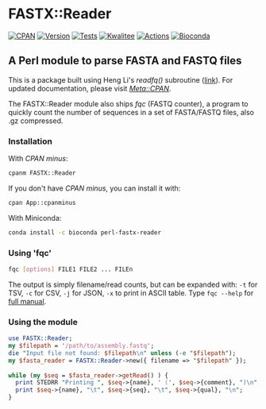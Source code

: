 # FASTX::Reader
[![CPAN](https://img.shields.io/badge/CPAN-FASTX::Reader-1abc9c.svg)](https://metacpan.org/pod/FASTX::Reader)
[![Version](https://img.shields.io/cpan/v/FASTX-Reader.svg)](https://metacpan.org/pod/FASTX::Reader)
[![Tests](https://img.shields.io/badge/Tests-Grid-1abc9c.svg)](https://www.cpantesters.org/distro/F/FASTX-Reader.html) 
[![Kwalitee](https://cpants.cpanauthors.org/release/PROCH/FASTX-Reader-0.05.svg)](https://cpants.cpanauthors.org/release/PROCH/FASTX-Reader-0.60)
[![Actions](https://img.shields.io/github/workflow/status/telatin/FASTQ-Parser/CI)](https://github.com/telatin/FASTQ-Parser/actions)
[![Bioconda](https://img.shields.io/conda/vn/bioconda/perl-fastx-reader)](https://anaconda.org/bioconda/perl-fastx-reader)
## A Perl module to parse FASTA and FASTQ files

This is a package built using Heng Li's _readfq()_ subroutine ([link](https://github.com/lh3/readfq)). For updated documentation, please visit _[Meta::CPAN](https://metacpan.org/pod/FASTX::Reader)_.

The FASTX::Reader module also ships _fqc_ (FASTQ counter), a program to quickly count the number of sequences in a set of FASTA/FASTQ files, also .gz compressed.

### Installation

With _CPAN minus_:
```bash
cpanm FASTX::Reader
```

If you don't have _CPAN minus_, you can install it with:
```bash
cpan App::cpanminus
```

With Miniconda:
```bash
conda install -c bioconda perl-fastx-reader
```

### Using 'fqc'
```bash
fqc [options] FILE1 FILE2 ... FILEn
```

The output is simply filename/read counts, but can be expanded with: `-t` for TSV, `-c` for CSV, `-j` for JSON, `-x` to print in ASCII table.
Type `fqc --help` for [full manual](https://metacpan.org/pod/distribution/FASTX-Reader/bin/fqc).

### Using the module

```perl
use FASTX::Reader;
my $filepath = '/path/to/assembly.fastq';
die "Input file not found: $filepath\n" unless (-e "$filepath");
my $fasta_reader = FASTX::Reader->new({ filename => "$filepath" });
 
while (my $seq = $fasta_reader->getRead() ) {
  print STEDRR "Printing ", $seq->{name}, ' (', $seq->{comment}, ")\n";
  print $seq->{name}, "\t", $seq->{seq}, "\t", $seq->{qual}, "\n";
}
```
 
